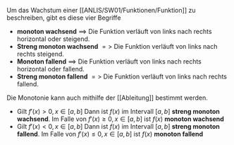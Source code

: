 Um das Wachstum einer [[ANLIS/SW01/Funktionen/Funktion]] zu beschreiben, gibt es diese vier Begriffe
- **monoton wachsend** $\implies$ Die Funktion verläuft von links nach rechts horizontal oder steigend.
- **Streng monoton wachsend** $=>$ Die Funktion verläuft von links nach rechts steigend.
- **Monoton fallend** $\implies$ Die Funktion verläuft von links nach rechts horizontal oder fallend.
- **Streng monoton fallend** $=>$ Die Funktion verläuft von links nach rechts fallend.

Die Monotonie kann auch mithilfe der [[Ableitung]] bestimmt werden.
- Gilt $f'(x) \gt 0, x \in [a,b]$ Dann ist $f(x)$ im Intervall $[a,b]$ **streng monoton wachsend**. Im Falle von $f'(x) \ge 0, x \in [a,b]$ ist $f(x)$ **monoton wachsend**
- Gilt $f'(x) \lt 0, x \in [a,b]$ Dann ist $f(x)$ im Intervall $[a,b]$ **streng monoton fallend**. Im Falle von $f'(x) \le 0, x \in [a,b]$ ist $f(x)$ **monoton fallend**